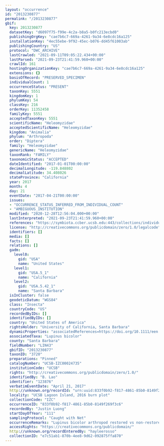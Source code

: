 ```yaml
---
layout: "occurrence"
id: "2013230877"
permalink: "/2013230877"
gbif:
  key: 2013230877
  datasetKey: "d6097f75-f99e-4c2a-b8a5-b0fc213ecbd0"
  publishingOrgKey: "cae7b6c7-669a-4261-9a34-6e8cdc16a125"
  installationKey: "4ec55ebe-9f92-45ec-b076-dd45f61003ab"
  publishingCountry: "US"
  protocol: "DWC_ARCHIVE"
  lastCrawled: "2021-09-11T09:05:22.434+00:00"
  lastParsed: "2021-09-23T21:41:59.960+00:00"
  crawlId: 161
  hostingOrganizationKey: "cae7b6c7-669a-4261-9a34-6e8cdc16a125"
  extensions: {}
  basisOfRecord: "PRESERVED_SPECIMEN"
  individualCount: 1
  occurrenceStatus: "PRESENT"
  taxonKey: 5551
  kingdomKey: 1
  phylumKey: 54
  classKey: 216
  orderKey: 11352458
  familyKey: 5551
  acceptedTaxonKey: 5551
  scientificName: "Heleomyzidae"
  acceptedScientificName: "Heleomyzidae"
  kingdom: "Animalia"
  phylum: "Arthropoda"
  order: "Diptera"
  family: "Heleomyzidae"
  genericName: "Heleomyzidae"
  taxonRank: "FAMILY"
  taxonomicStatus: "ACCEPTED"
  dateIdentified: "2017-01-01T00:00:00"
  decimalLongitude: -119.848802
  decimalLatitude: 34.408026
  stateProvince: "California"
  year: 2017
  month: 4
  day: 21
  eventDate: "2017-04-21T00:00:00"
  issues:
  - "OCCURRENCE_STATUS_INFERRED_FROM_INDIVIDUAL_COUNT"
  - "AMBIGUOUS_INSTITUTION"
  modified: "2020-12-28T12:56:04.000+00:00"
  lastInterpreted: "2021-09-23T21:41:59.960+00:00"
  references: "https://symbiota.ccber.ucsb.edu:443/collections/individual/index.php?occid=123876"
  license: "http://creativecommons.org/publicdomain/zero/1.0/legalcode"
  identifiers: []
  media: []
  facts: []
  relations: []
  gadm:
    level0:
      gid: "USA"
      name: "United States"
    level1:
      gid: "USA.5_1"
      name: "California"
    level2:
      gid: "USA.5.42_1"
      name: "Santa Barbara"
  isInCluster: false
  geodeticDatum: "WGS84"
  class: "Insecta"
  countryCode: "US"
  recordedByIDs: []
  identifiedByIDs: []
  country: "United States of America"
  rightsHolder: "University of California, Santa Barbara"
  dynamicProperties: "associatedReferences=https://doi.org/10.1111/een.12721; associatedReferences=https://escholarship.org/uc/item/64c550mk"
  associatedTaxa: "Lupinus bicolor"
  county: "Santa Barbara"
  fieldNumber: "LIN43"
  gbifID: "2013230877"
  taxonID: "3720"
  preparations: "Pinned"
  catalogNumber: "UCSB-IZC00024735"
  institutionCode: "UCSB"
  rights: "http://creativecommons.org/publicdomain/zero/1.0/"
  identifiedBy: "B. Lao"
  identifier: "123876"
  verbatimEventDate: "April 21, 2017"
  http://unknown.org/recordId: "urn:uuid:833f0b92-f817-4861-85b0-8149f269f3c6"
  locality: "UCSB Lagoon Island, 2016 burn plot"
  collectionCode: "IZC"
  occurrenceID: "833f0b92-f817-4861-85b0-8149f269f3c6"
  recordedBy: "Justin Luong"
  startDayOfYear: "111"
  samplingProtocol: "Caught with Net"
  occurrenceRemarks: "Lupinus bicolor arthropod restored vs non-restored project comparison"
  accessRights: "https://creativecommons.org/publicdomain/"
  http://unknown.org/recordEnteredBy: "hayleerosso"
  collectionID: "e7c51ab1-870b-4ee8-9d62-092875ffa870"
---
```

